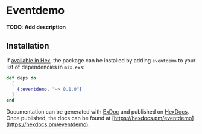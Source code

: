 # Eventdemo

**TODO: Add description**

## Installation

If [available in Hex](https://hex.pm/docs/publish), the package can be installed
by adding `eventdemo` to your list of dependencies in `mix.exs`:

```elixir
def deps do
  [
    {:eventdemo, "~> 0.1.0"}
  ]
end
```

Documentation can be generated with [ExDoc](https://github.com/elixir-lang/ex_doc)
and published on [HexDocs](https://hexdocs.pm). Once published, the docs can
be found at [https://hexdocs.pm/eventdemo](https://hexdocs.pm/eventdemo).

